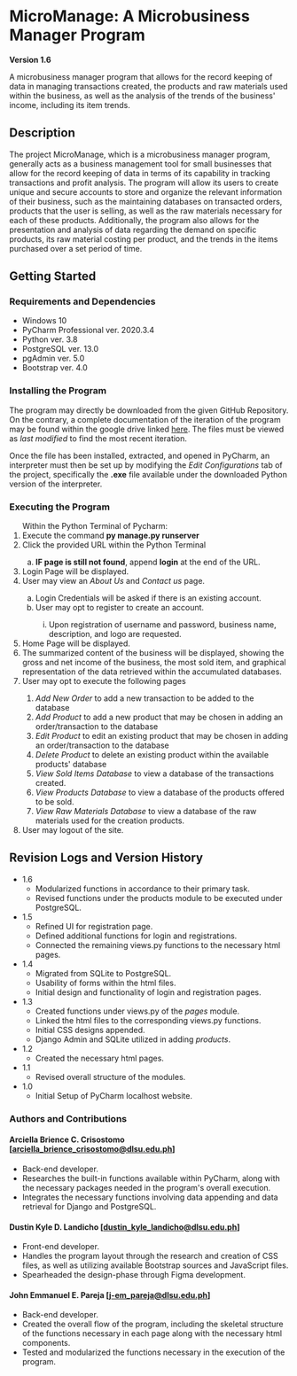 # MicroManage: A Microbusiness Manager Program

**Version 1.6**

A microbusiness manager program that allows for the record keeping of data in managing transactions created, the products and raw materials used within the business, as well as the analysis of the trends of the business' income, including its item trends.

## Description

The project MicroManage, which is a microbusiness manager program, generally acts as a business management tool for small businesses that allow for the record keeping of data in terms of its capability in tracking transactions and profit analysis. The program will allow its users to create unique and secure accounts to store and organize the relevant information of their business, such as the maintaining databases on transacted orders, products that the user is selling, as well as the raw materials necessary for each of these products. Additionally, the program also allows for the presentation and analysis of data regarding the demand on specific products, its raw material costing per product, and the trends in the items purchased over a set period of time.

## Getting Started

### Requirements and Dependencies
<ul>
  <li>Windows 10</li>
  <li>PyCharm Professional ver. 2020.3.4</li>
  <li>Python ver. 3.8</li>
  <li>PostgreSQL ver. 13.0</li>
  <li>pgAdmin ver. 5.0</li>
  <li>Bootstrap ver. 4.0</li>
</ul>

### Installing the Program

The program may directly be downloaded from the given GitHub Repository. On the contrary, a complete documentation of the iteration of the program may be found within the google drive linked <a href="https://drive.google.com/drive/folders/1-Cq-PJED2ZSbCDUUvhU7sbSt85TM4_Wq">here</a>. The files must be viewed as <i>last modified</i> to find the most recent iteration.

Once the file has been installed, extracted, and opened in PyCharm, an interpreter must then be set up by modifying the <i>Edit Configurations</i> tab of the project, specifically the <b>.exe</b> file available under the downloaded Python version of the interpreter. 

### Executing the Program

<ol>
  Within the Python Terminal of Pycharm:
  <li>Execute the command <b>py manage.py runserver</b></li>
  <li>Click the provided URL within the Python Terminal</li>
  <ol type='a'>
    <li><b>IF page is still not found</b>, append <b>login</b> at the end of the URL.</li>
  </ol>
  <li>Login Page will be displayed.</li>
  <li>User may view an <i>About Us</i> and <i>Contact us</i> page.</li>
  <ol type='a'>
    <li>Login Credentials will be asked if there is an existing account.</li>
    <li>User may opt to register to create an account.</li>
    <ol type='i'>
      <li>Upon registration of username and password, business name, description, and logo are requested.</li>
    </ol>
  </ol>
  <li>Home Page will be displayed.</li>
  <li>The summarized content of the business will be displayed, showing the gross and net income of the business, the most sold item, and graphical representation of the data retrieved within the accumulated databases.
  <li>User may opt to execute the following pages</li>
    <ol>
      <li><i>Add New Order</i> to add a new transaction to be added to the database</li>
      <li><i>Add Product</i> to add a new product that may be chosen in adding an order/transaction to the database</li>
      <li><i>Edit Product</i> to edit an existing product that may be chosen in adding an order/transaction to the database</li>
      <li><i>Delete Product</i> to delete an existing product within the available products' database</li>
      <li><i>View Sold Items Database</i> to view a database of the transactions created.</li>
      <li><i>View Products Database</i> to view a database of the products offered to be sold.</li>
      <li><i>View Raw Materials Database</i> to view a database of the raw materials used for the creation products.</li>
    </ol>
  <li>User may logout of the site.</li>
</ol>
  
  ## Revision Logs and Version History
  
  * 1.6
    * Modularized functions in accordance to their primary task.
    * Revised functions under the products module to be executed under PostgreSQL.
  * 1.5
    * Refined UI for registration page.
    * Defined additional functions for login and registrations.
    * Connected the remaining views.py functions to the necessary html pages.
  * 1.4
    * Migrated from SQLite to PostgreSQL.
    * Usability of forms within the html files.
    * Initial design and functionality of login and registration pages.
  * 1.3
    * Created functions under views.py of the <i>pages</i> module.
    * Linked the html files to the corresponding views.py functions.
    * Initial CSS designs appended.
    * Django Admin and SQLite utilized in adding <i>products</i>.
  * 1.2
    * Created the necessary html pages.
  * 1.1
    * Revised overall structure of the modules.
  * 1.0
    * Initial Setup of PyCharm localhost website.

### Authors and Contributions

#### Arciella Brience C. Crisostomo [arciella_brience_crisostomo@dlsu.edu.ph]
* Back-end developer.
* Researches the built-in functions available within PyCharm, along with the necessary packages needed in the program's overall execution.
* Integrates the necessary functions involving data appending and data retrieval for Django and PostgreSQL.

#### Dustin Kyle D. Landicho [dustin_kyle_landicho@dlsu.edu.ph]
* Front-end developer.
* Handles the program layout through the research and creation of CSS files, as well as utilizing available Bootstrap sources and JavaScript files.
* Spearheaded the design-phase through Figma development. 
  
#### John Emmanuel E. Pareja [j-em_pareja@dlsu.edu.ph]
* Back-end developer.
* Created the overall flow of the program, including the skeletal structure of the functions necessary in each page along with the necessary html components.
* Tested and modularized the functions necessary in the execution of the program.

